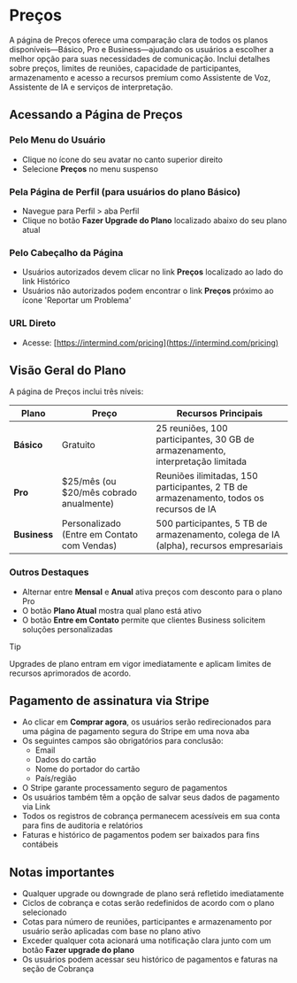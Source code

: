 # Preços

A página de Preços oferece uma comparação clara de todos os planos disponíveis—Básico, Pro e Business—ajudando os usuários a escolher a melhor opção para suas necessidades de comunicação. Inclui detalhes sobre preços, limites de reuniões, capacidade de participantes, armazenamento e acesso a recursos premium como Assistente de Voz, Assistente de IA e serviços de interpretação.

## Acessando a Página de Preços

### Pelo Menu do Usuário

- Clique no ícone do seu avatar no canto superior direito
- Selecione **Preços** no menu suspenso

### Pela Página de Perfil (para usuários do plano Básico)

- Navegue para Perfil > aba Perfil
- Clique no botão **Fazer Upgrade do Plano** localizado abaixo do seu plano atual

### Pelo Cabeçalho da Página

- Usuários autorizados devem clicar no link **Preços** localizado ao lado do link Histórico
- Usuários não autorizados podem encontrar o link **Preços** próximo ao ícone 'Reportar um Problema'

### URL Direto

- Acesse: [https://intermind.com/pricing](https://intermind.com/pricing)

## Visão Geral do Plano

A página de Preços inclui três níveis:

| Plano        | Preço                                      | Recursos Principais                                                         |
| ------------ | ------------------------------------------ | --------------------------------------------------------------------------- |
| **Básico**   | Gratuito                                   | 25 reuniões, 100 participantes, 30 GB de armazenamento, interpretação limitada |
| **Pro**      | $25/mês (ou $20/mês cobrado anualmente)   | Reuniões ilimitadas, 150 participantes, 2 TB de armazenamento, todos os recursos de IA |
| **Business** | Personalizado (Entre em Contato com Vendas) | 500 participantes, 5 TB de armazenamento, colega de IA (alpha), recursos empresariais |

### Outros Destaques

- Alternar entre **Mensal** e **Anual** ativa preços com desconto para o plano Pro
- O botão **Plano Atual** mostra qual plano está ativo
- O botão **Entre em Contato** permite que clientes Business solicitem soluções personalizadas

> [!TIP]
> Upgrades de plano entram em vigor imediatamente e aplicam limites de recursos aprimorados de acordo.

## Pagamento de assinatura via Stripe

- Ao clicar em **Comprar agora**, os usuários serão redirecionados para uma página de pagamento segura do Stripe em uma nova aba
- Os seguintes campos são obrigatórios para conclusão:
  - Email
  - Dados do cartão
  - Nome do portador do cartão
  - País/região
- O Stripe garante processamento seguro de pagamentos
- Os usuários também têm a opção de salvar seus dados de pagamento via Link
- Todos os registros de cobrança permanecem acessíveis em sua conta para fins de auditoria e relatórios
- Faturas e histórico de pagamentos podem ser baixados para fins contábeis

## Notas importantes

- Qualquer upgrade ou downgrade de plano será refletido imediatamente
- Ciclos de cobrança e cotas serão redefinidos de acordo com o plano selecionado
- Cotas para número de reuniões, participantes e armazenamento por usuário serão aplicadas com base no plano ativo
- Exceder qualquer cota acionará uma notificação clara junto com um botão **Fazer upgrade do plano**
- Os usuários podem acessar seu histórico de pagamentos e faturas na seção de Cobrança